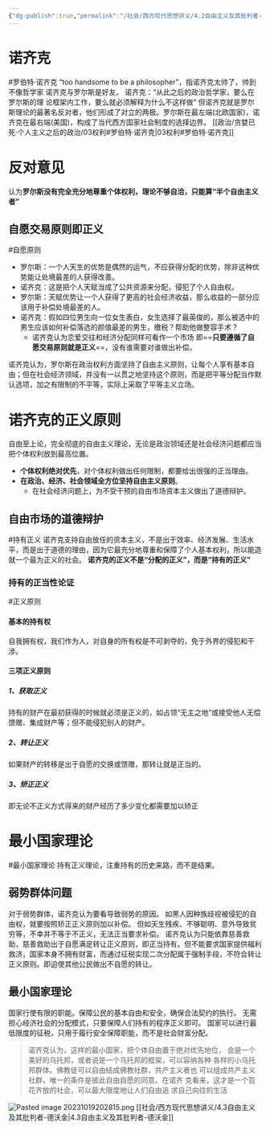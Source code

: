```yaml
---
{"dg-publish":true,"permalink":"/社会/西方现代思想讲义/4.2自由主义及其批判者-诺齐克/","dgPassFrontmatter":true}
---
```



# 诺齐克
#罗伯特·诺齐克 
“too handsome to be a philosopher”，指诺齐克太帅了，帅到不像哲学家
诺齐克与罗尔斯是好友。
诺齐克：“从此之后的政治哲学家，要么在罗尔斯的理 论框架内⼯作，要么就必须解释为什么不这样做”
但诺齐克就是罗尔斯理论的最著名反对者，他们形成了对立的两极。罗尔斯在最左端(北欧国家)，诺齐克在最右端(美国)，构成了当代西方国家社会制度的选择边界。
[[政治/贪婪已死·个人主义之后的政治/03权利#罗伯特·诺齐克\|03权利#罗伯特·诺齐克]]
# 反对意见
认为**罗尔斯没有完全充分地尊重个体权利，理论不够自洽，只能算“半个自由主义者”**
## 自愿交易原则即正义
#自愿原则
- 罗尔斯：一个人天生的优势是偶然的运气，不应获得分配的优势，除非这种优势能让处境最差的人获得改善。
- 诺齐克：这是把个人天赋当成了公共资源来分配，侵犯了个人自由权。
- 罗尔斯：天赋优势让一个人获得了更高的社会经济收益，那么收益的一部分应该用于补偿处境最差的人。
- 诺齐克：假如四位男生向一位女生表白，女生选择了最英俊的，那么被选中的男生应该如何补偿落选的颜值最差的男生，缴税？帮助他做整容手术？
	- 诺齐克认为恋爱交往和经济分配同样可看作一个市场
即==**只要遵循了自愿交易原则就是正义**==，没有谁需要对谁做出补偿。

诺齐克认为，罗尔斯在政治权利方面坚持了自由主义原则，让每个人享有基本自由；但在社会经济领域，并没有一以贯之地坚持这个原则，而是把平等分配当作默认选项，加之有限制的不平等，实际上采取了平等主义立场。
# 诺齐克的正义原则
自由至上论，完全彻底的自由主义理论，无论是政治领域还是社会经济问题都应当把个体权利放到最高位置。
- **个体权利绝对优先**，对个体权利做出任何限制，都要给出很强的正当理由。
- **在政治、经济、社会领域全方位坚持自由主义原则**。
	- 在社会经济问题上，为不受干预的自由市场资本主义做出了道德辩护。
## 自由市场的道德辩护
#持有正义
诺齐克支持自由放任的资本主义，不是出于效率、经济发展、生活水平，而是出于道德的理由，因为它最充分地尊重和保障了个人基本权利，所以能造就一个最为正义的社会。
**诺齐克的正义不是“分配的正义”，而是“持有的正义”**
### 持有的正当性论证
#正义原则 
#### 基本的持有权
自我拥有权，我们作为人，对自身的所有权是不可剥夺的，免于外界的侵犯和干涉。
#### 三项正义原则
##### 1、获取正义
持有的财产在最初获得的时候就必须是正义的，如占领“无主之地”或接受他人无偿馈赠、集成财产等；但不能侵犯别人的财产。
##### 2、转让正义
如果财产的转移是出于自愿的交换或馈赠，那转让就是正当的。
##### 3、矫正正义
即无论不正义方式得来的财产经历了多少变化都需要加以矫正

# 最小国家理论
#最小国家理论
持有正义理论，注重持有的历史来路，而不是结果。
## 弱势群体问题
对于弱势群体，诺齐克认为要看导致弱势的原因。
如黑人因种族歧视被侵犯的自由权，就要按照矫正正义原则加以补偿。
但如天生残疾、不够聪明、意外导致贫穷等，不幸并不等于不正义，无法正当要求补偿。
诺齐克认为只能依靠慈善救助，慈善救助出于自愿满足转让正义原则，即正当持有。但不能要求国家提供福利救济，国家本身不拥有财富，而通过征税实现二次分配属于强制手段，不符合转让正义原则。即迫使其他公民做出不自愿的转让。
## 最小国家理论
国家行使有限的职能。保障公民的基本自由和安全，确保合法契约的执行。
无需担心经济社会的分配模式，只要保障人们持有的程序正义即可。
国家可以进行最低限度的征税，只用于履行安全保障职能，而不是社会财富分配。
>诺⻬克认为，这样的最⼩国家，把个体⾃由置于绝对优先地位， 会是⼀个美好的乌托邦，或者说是⼀个乌托邦的框架，可以容纳各种 各样的⼩乌托邦群体。佛教徒可以⾃由结成佛教社群，共产主义者也 可以组成共产主义社群，唯⼀的条件是彼此⾃由⾃愿的同意。在诺⻬ 克看来，这才是⼀个百花⻬放的社会，可以最⼤限度地让⼈们⾃由追 求⾃⼰向往的⽣活

![Pasted image 20231019202815.png](/img/user/source/Pasted%20image%2020231019202815.png)
[[社会/西方现代思想讲义/4.3自由主义及其批判者-德沃金\|4.3自由主义及其批判者-德沃金]]